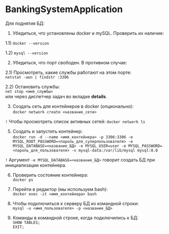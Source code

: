 # BankingSystemApplication

Для поднятия БД:

1) Убедиться, что установлены docker и mySQL. Проверить их наличие:

1.1) `docker --version`

1.2) `mysql --version`

2) Убедиться, что порт свободен. В противном случае:

2.1) Просмотреть, какие службы работают на этом порте:  
`netstat -aon | findstr :3306`

2.2) Остановить службы:  
`net stop <имя_службы>`  
или через диспетчер задач во вкладке **details**.

3) Создать сеть для контейнеров в docker (опционально):  
`docker network create <название_сети>`

`!` Чтобы просмотреть список активных сетей:  `docker network ls`

5) Создать и запустить контейнер:  
`docker run -d --name <имя_контейнера> -p 3306:3306 -e MYSQL_ROOT_PASSWORD=<пароль_для_суперпользователя> -e MYSQL_DATABASE=<название_БД> -e MYSQL_USER=user -e MYSQL_PASSWORD=<пароль_для_пользователя> -v mysql-data:/var/lib/mysql mysql:8.0`

`!` Аргумент `-e MYSQL_DATABASE=<название_БД>` говорит создать БД при инициализации контейнера.

6) Проверить состояние контейнера:  
`docker ps`

7) Перейти в редактор (мы используем bash):  
`docker exec -it <имя_контейнера> bash`

8) Чтобы подключиться к серверу БД из командной строки:  
`mysql -u <имя_пользователя> -p <название_БД>`

9) Команды в командной строке, когда подключились к БД:  
`SHOW TABLES;`  
`EXIT;`

